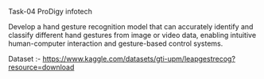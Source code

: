 Task-04
ProDigy infotech

Develop a hand gesture recognition model that can accurately identify and classify different hand gestures from image or video data, 
enabling intuitive human-computer interaction and gesture-based control systems.

Dataset :- 
https://www.kaggle.com/datasets/gti-upm/leapgestrecog?resource=download

